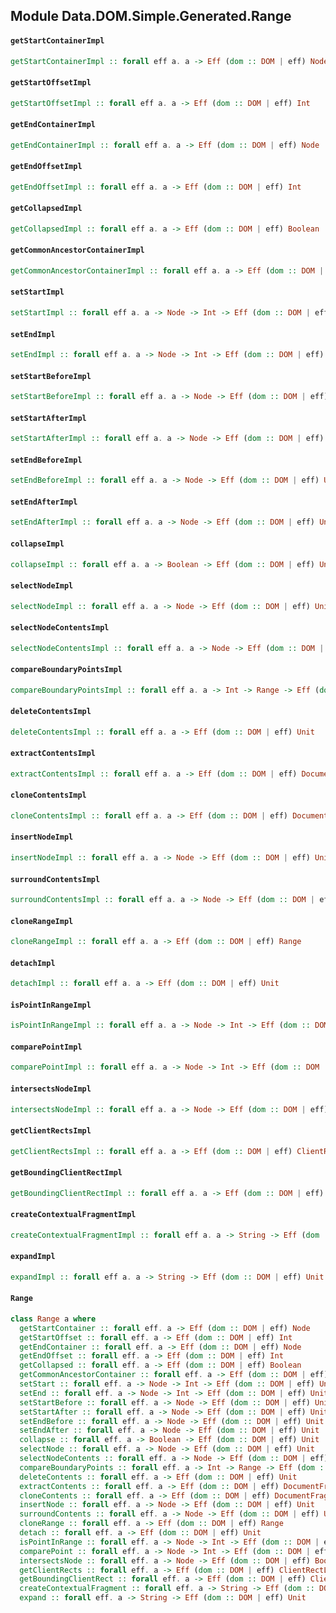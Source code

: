 ## Module Data.DOM.Simple.Generated.Range

#### `getStartContainerImpl`

``` purescript
getStartContainerImpl :: forall eff a. a -> Eff (dom :: DOM | eff) Node
```

#### `getStartOffsetImpl`

``` purescript
getStartOffsetImpl :: forall eff a. a -> Eff (dom :: DOM | eff) Int
```

#### `getEndContainerImpl`

``` purescript
getEndContainerImpl :: forall eff a. a -> Eff (dom :: DOM | eff) Node
```

#### `getEndOffsetImpl`

``` purescript
getEndOffsetImpl :: forall eff a. a -> Eff (dom :: DOM | eff) Int
```

#### `getCollapsedImpl`

``` purescript
getCollapsedImpl :: forall eff a. a -> Eff (dom :: DOM | eff) Boolean
```

#### `getCommonAncestorContainerImpl`

``` purescript
getCommonAncestorContainerImpl :: forall eff a. a -> Eff (dom :: DOM | eff) Node
```

#### `setStartImpl`

``` purescript
setStartImpl :: forall eff a. a -> Node -> Int -> Eff (dom :: DOM | eff) Unit
```

#### `setEndImpl`

``` purescript
setEndImpl :: forall eff a. a -> Node -> Int -> Eff (dom :: DOM | eff) Unit
```

#### `setStartBeforeImpl`

``` purescript
setStartBeforeImpl :: forall eff a. a -> Node -> Eff (dom :: DOM | eff) Unit
```

#### `setStartAfterImpl`

``` purescript
setStartAfterImpl :: forall eff a. a -> Node -> Eff (dom :: DOM | eff) Unit
```

#### `setEndBeforeImpl`

``` purescript
setEndBeforeImpl :: forall eff a. a -> Node -> Eff (dom :: DOM | eff) Unit
```

#### `setEndAfterImpl`

``` purescript
setEndAfterImpl :: forall eff a. a -> Node -> Eff (dom :: DOM | eff) Unit
```

#### `collapseImpl`

``` purescript
collapseImpl :: forall eff a. a -> Boolean -> Eff (dom :: DOM | eff) Unit
```

#### `selectNodeImpl`

``` purescript
selectNodeImpl :: forall eff a. a -> Node -> Eff (dom :: DOM | eff) Unit
```

#### `selectNodeContentsImpl`

``` purescript
selectNodeContentsImpl :: forall eff a. a -> Node -> Eff (dom :: DOM | eff) Unit
```

#### `compareBoundaryPointsImpl`

``` purescript
compareBoundaryPointsImpl :: forall eff a. a -> Int -> Range -> Eff (dom :: DOM | eff) Int
```

#### `deleteContentsImpl`

``` purescript
deleteContentsImpl :: forall eff a. a -> Eff (dom :: DOM | eff) Unit
```

#### `extractContentsImpl`

``` purescript
extractContentsImpl :: forall eff a. a -> Eff (dom :: DOM | eff) DocumentFragment
```

#### `cloneContentsImpl`

``` purescript
cloneContentsImpl :: forall eff a. a -> Eff (dom :: DOM | eff) DocumentFragment
```

#### `insertNodeImpl`

``` purescript
insertNodeImpl :: forall eff a. a -> Node -> Eff (dom :: DOM | eff) Unit
```

#### `surroundContentsImpl`

``` purescript
surroundContentsImpl :: forall eff a. a -> Node -> Eff (dom :: DOM | eff) Unit
```

#### `cloneRangeImpl`

``` purescript
cloneRangeImpl :: forall eff a. a -> Eff (dom :: DOM | eff) Range
```

#### `detachImpl`

``` purescript
detachImpl :: forall eff a. a -> Eff (dom :: DOM | eff) Unit
```

#### `isPointInRangeImpl`

``` purescript
isPointInRangeImpl :: forall eff a. a -> Node -> Int -> Eff (dom :: DOM | eff) Boolean
```

#### `comparePointImpl`

``` purescript
comparePointImpl :: forall eff a. a -> Node -> Int -> Eff (dom :: DOM | eff) Int
```

#### `intersectsNodeImpl`

``` purescript
intersectsNodeImpl :: forall eff a. a -> Node -> Eff (dom :: DOM | eff) Boolean
```

#### `getClientRectsImpl`

``` purescript
getClientRectsImpl :: forall eff a. a -> Eff (dom :: DOM | eff) ClientRectList
```

#### `getBoundingClientRectImpl`

``` purescript
getBoundingClientRectImpl :: forall eff a. a -> Eff (dom :: DOM | eff) ClientRect
```

#### `createContextualFragmentImpl`

``` purescript
createContextualFragmentImpl :: forall eff a. a -> String -> Eff (dom :: DOM | eff) DocumentFragment
```

#### `expandImpl`

``` purescript
expandImpl :: forall eff a. a -> String -> Eff (dom :: DOM | eff) Unit
```

#### `Range`

``` purescript
class Range a where
  getStartContainer :: forall eff. a -> Eff (dom :: DOM | eff) Node
  getStartOffset :: forall eff. a -> Eff (dom :: DOM | eff) Int
  getEndContainer :: forall eff. a -> Eff (dom :: DOM | eff) Node
  getEndOffset :: forall eff. a -> Eff (dom :: DOM | eff) Int
  getCollapsed :: forall eff. a -> Eff (dom :: DOM | eff) Boolean
  getCommonAncestorContainer :: forall eff. a -> Eff (dom :: DOM | eff) Node
  setStart :: forall eff. a -> Node -> Int -> Eff (dom :: DOM | eff) Unit
  setEnd :: forall eff. a -> Node -> Int -> Eff (dom :: DOM | eff) Unit
  setStartBefore :: forall eff. a -> Node -> Eff (dom :: DOM | eff) Unit
  setStartAfter :: forall eff. a -> Node -> Eff (dom :: DOM | eff) Unit
  setEndBefore :: forall eff. a -> Node -> Eff (dom :: DOM | eff) Unit
  setEndAfter :: forall eff. a -> Node -> Eff (dom :: DOM | eff) Unit
  collapse :: forall eff. a -> Boolean -> Eff (dom :: DOM | eff) Unit
  selectNode :: forall eff. a -> Node -> Eff (dom :: DOM | eff) Unit
  selectNodeContents :: forall eff. a -> Node -> Eff (dom :: DOM | eff) Unit
  compareBoundaryPoints :: forall eff. a -> Int -> Range -> Eff (dom :: DOM | eff) Int
  deleteContents :: forall eff. a -> Eff (dom :: DOM | eff) Unit
  extractContents :: forall eff. a -> Eff (dom :: DOM | eff) DocumentFragment
  cloneContents :: forall eff. a -> Eff (dom :: DOM | eff) DocumentFragment
  insertNode :: forall eff. a -> Node -> Eff (dom :: DOM | eff) Unit
  surroundContents :: forall eff. a -> Node -> Eff (dom :: DOM | eff) Unit
  cloneRange :: forall eff. a -> Eff (dom :: DOM | eff) Range
  detach :: forall eff. a -> Eff (dom :: DOM | eff) Unit
  isPointInRange :: forall eff. a -> Node -> Int -> Eff (dom :: DOM | eff) Boolean
  comparePoint :: forall eff. a -> Node -> Int -> Eff (dom :: DOM | eff) Int
  intersectsNode :: forall eff. a -> Node -> Eff (dom :: DOM | eff) Boolean
  getClientRects :: forall eff. a -> Eff (dom :: DOM | eff) ClientRectList
  getBoundingClientRect :: forall eff. a -> Eff (dom :: DOM | eff) ClientRect
  createContextualFragment :: forall eff. a -> String -> Eff (dom :: DOM | eff) DocumentFragment
  expand :: forall eff. a -> String -> Eff (dom :: DOM | eff) Unit
```


